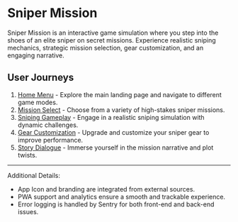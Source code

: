 # Sniper Mission

Sniper Mission is an interactive game simulation where you step into the shoes of an elite sniper on secret missions. Experience realistic sniping mechanics, strategic mission selection, gear customization, and an engaging narrative.

## User Journeys

1. [Home Menu](docs/journeys/home-menu.md) - Explore the main landing page and navigate to different game modes.
2. [Mission Select](docs/journeys/mission-select.md) - Choose from a variety of high-stakes sniper missions.
3. [Sniping Gameplay](docs/journeys/sniping-view.md) - Engage in a realistic sniping simulation with dynamic challenges.
4. [Gear Customization](docs/journeys/customization.md) - Upgrade and customize your sniper gear to improve performance.
5. [Story Dialogue](docs/journeys/story-dialogue.md) - Immerse yourself in the mission narrative and plot twists.

---

Additional Details:
- App Icon and branding are integrated from external sources.
- PWA support and analytics ensure a smooth and trackable experience.
- Error logging is handled by Sentry for both front-end and back-end issues.